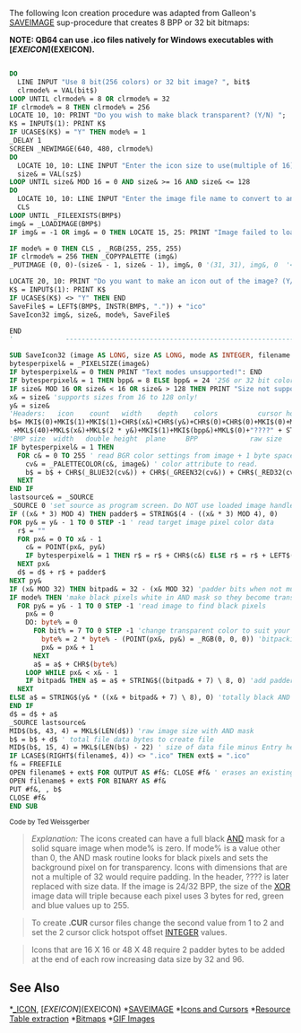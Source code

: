 The following Icon creation procedure was adapted from Galleon's [SAVEIMAGE](SAVEIMAGE) sup-procedure that creates 8 BPP or 32 bit bitmaps:

**NOTE: QB64 can use .ico files natively for Windows executables with [$EXEICON]($EXEICON).**

```vb

DO
  LINE INPUT "Use 8 bit(256 colors) or 32 bit image? ", bit$
  clrmode% = VAL(bit$)
LOOP UNTIL clrmode% = 8 OR clrmode% = 32
IF clrmode% = 8 THEN clrmode% = 256
LOCATE 10, 10: PRINT "Do you wish to make black transparent? (Y/N) ";
K$ = INPUT$(1): PRINT K$
IF UCASE$(K$) = "Y" THEN mode% = 1
_DELAY 1
SCREEN _NEWIMAGE(640, 480, clrmode%)
DO
  LOCATE 10, 10: LINE INPUT "Enter the icon size to use(multiple of 16): ", sz$
  size& = VAL(sz$)
LOOP UNTIL size& MOD 16 = 0 AND size& >= 16 AND size& <= 128
DO
  LOCATE 10, 10: LINE INPUT "Enter the image file name to convert to an icon: ", BMP$
  CLS
LOOP UNTIL _FILEEXISTS(BMP$)
img& = _LOADIMAGE(BMP$)
IF img& = -1 OR img& = 0 THEN LOCATE 15, 25: PRINT "Image failed to load!": END

IF mode% = 0 THEN CLS , _RGB(255, 255, 255)
IF clrmode% = 256 THEN _COPYPALETTE (img&)
_PUTIMAGE (0, 0)-(size& - 1, size& - 1), img&, 0 '(31, 31), img&, 0  '<<<<<<<<<<<

LOCATE 20, 10: PRINT "Do you want to make an icon out of the image? (Y/N) ";
K$ = INPUT$(1): PRINT K$
IF UCASE$(K$) <> "Y" THEN END
SaveFile$ = LEFT$(BMP$, INSTR(BMP$, ".")) + "ico"
SaveIcon32 img&, size&, mode%, SaveFile$

END 
'             ---------------------------------------------------------

SUB SaveIcon32 (image AS LONG, size AS LONG, mode AS INTEGER, filename AS STRING)
bytesperpixel& = _PIXELSIZE(image&)
IF bytesperpixel& = 0 THEN PRINT "Text modes unsupported!": END
IF bytesperpixel& = 1 THEN bpp& = 8 ELSE bpp& = 24 '256 or 32 bit color
IF size& MOD 16 OR size& < 16 OR size& > 128 THEN PRINT "Size not supported!": END
x& = size& 'supports sizes from 16 to 128 only!
y& = size&
'Headers:   icon    count   width    depth    colors          cursor hotspots  size - offset
b$= MKI$(0)+MKI$(1)+MKI$(1)+CHR$(x&)+CHR$(y&)+CHR$(0)+CHR$(0)+MKI$(0)+MKI$(0)+"????"+MKL$(22) _
 +MKL$(40)+MKL$(x&)+MKL$(2 * y&)+MKI$(1)+MKI$(bpp&)+MKL$(0)+"????" + STRING$(16, 0)
'BMP size  width   double height  plane     BPP             raw size
IF bytesperpixel& = 1 THEN
  FOR c& = 0 TO 255 ' read BGR color settings from image + 1 byte spacer(CHR$(0))
    cv& = _PALETTECOLOR(c&, image&) ' color attribute to read.
    b$ = b$ + CHR$(_BLUE32(cv&)) + CHR$(_GREEN32(cv&)) + CHR$(_RED32(cv&)) + CHR$(0) 'spacer
  NEXT
END IF
lastsource& = _SOURCE
_SOURCE 0 'set source as program screen. Do NOT use loaded image handle as size has changed!
IF ((x& * 3) MOD 4) THEN padder$ = STRING$(4 - ((x& * 3) MOD 4), 0)
FOR py& = y& - 1 TO 0 STEP -1 ' read target image pixel color data
  r$ = ""
  FOR px& = 0 TO x& - 1
    c& = POINT(px&, py&)
    IF bytesperpixel& = 1 THEN r$ = r$ + CHR$(c&) ELSE r$ = r$ + LEFT$(MKL$(c&), 3)
  NEXT px&
  d$ = d$ + r$ + padder$
NEXT py&
IF (x& MOD 32) THEN bitpad& = 32 - (x& MOD 32) 'padder bits when not multiples of 32
IF mode% THEN 'make black pixels white in AND mask so they become transparent
  FOR py& = y& - 1 TO 0 STEP -1 'read image to find black pixels
    px& = 0
    DO: byte% = 0
      FOR bit% = 7 TO 0 STEP -1 'change transparent color to suit your needs
        byte% = 2 * byte% - (POINT(px&, py&) = _RGB(0, 0, 0)) 'bitpacking adds 1 when true
        px& = px& + 1
      NEXT
      a$ = a$ + CHR$(byte%)
    LOOP WHILE px& < x& - 1
    IF bitpad& THEN a$ = a$ + STRING$((bitpad& + 7) \ 8, 0) 'add padder at end of row when necessary
  NEXT
ELSE a$ = STRING$(y& * ((x& + bitpad& + 7) \ 8), 0) 'totally black AND mask
END IF
d$ = d$ + a$
_SOURCE lastsource&
MID$(b$, 43, 4) = MKL$(LEN(d$)) 'raw image size with AND mask
b$ = b$ + d$ ' total file data bytes to create file
MID$(b$, 15, 4) = MKL$(LEN(b$) - 22) ' size of data file minus Entry header offset
IF LCASE$(RIGHT$(filename$, 4)) <> ".ico" THEN ext$ = ".ico"
f& = FREEFILE
OPEN filename$ + ext$ FOR OUTPUT AS #f&: CLOSE #f& ' erases an existing file
OPEN filename$ + ext$ FOR BINARY AS #f&
PUT #f&, , b$
CLOSE #f&
END SUB 

```
<sub>Code by Ted Weissgerber</sub>

> *Explanation:* The icons created can have a full black [AND](AND) mask for a solid square image when mode% is zero. If mode% is a value other than 0, the AND mask routine looks for black pixels and sets the background pixel on for transparency. Icons with dimensions that are not a multiple of 32 would require padding. In the header, ???? is later replaced with size data. If the image is 24/32 BPP, the size of the [XOR](XOR) image data will triple because each pixel uses 3 bytes for red, green and blue values up to 255.

> To create **.CUR** cursor files change the second value from 1 to 2 and set the 2 cursor click hotspot offset [INTEGER](INTEGER) values.

> Icons that are 16 X 16 or 48 X 48 require 2 padder bytes to be added at the end of each row increasing data size by 32 and 96.

## See Also

*[_ICON](_ICON), [$EXEICON]($EXEICON)
*[SAVEIMAGE](SAVEIMAGE)
*[Icons and Cursors](Icons-and-Cursors)
*[Resource Table extraction](Resource-Table-extraction)
*[Bitmaps](Bitmaps)
*[GIF Images](GIF-Images)
